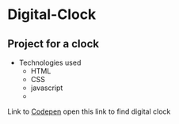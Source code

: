 # Digital-Clock
## Project for a clock
- Technologies used
  - HTML
  - CSS
  - javascript
  -
  
Link to [Codepen](https://codepen.io/poornima76/pen/WNxNoJK)
open this link to find digital clock
